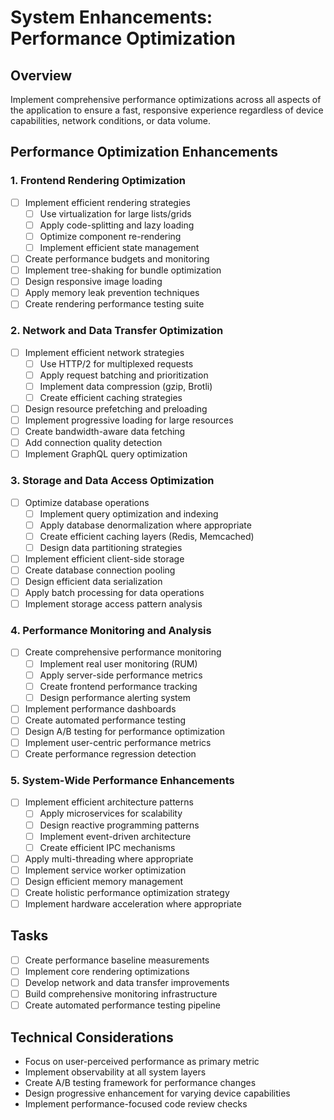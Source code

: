 # System Enhancements: Performance Optimization

## Overview

Implement comprehensive performance optimizations across all aspects of the application to ensure a fast, responsive experience regardless of device capabilities, network conditions, or data volume.

## Performance Optimization Enhancements

### 1. Frontend Rendering Optimization

- [ ] Implement efficient rendering strategies
  - [ ] Use virtualization for large lists/grids
  - [ ] Apply code-splitting and lazy loading
  - [ ] Optimize component re-rendering
  - [ ] Implement efficient state management
- [ ] Create performance budgets and monitoring
- [ ] Implement tree-shaking for bundle optimization
- [ ] Design responsive image loading
- [ ] Apply memory leak prevention techniques
- [ ] Create rendering performance testing suite

### 2. Network and Data Transfer Optimization

- [ ] Implement efficient network strategies
  - [ ] Use HTTP/2 for multiplexed requests
  - [ ] Apply request batching and prioritization
  - [ ] Implement data compression (gzip, Brotli)
  - [ ] Create efficient caching strategies
- [ ] Design resource prefetching and preloading
- [ ] Implement progressive loading for large resources
- [ ] Create bandwidth-aware data fetching
- [ ] Add connection quality detection
- [ ] Implement GraphQL query optimization

### 3. Storage and Data Access Optimization

- [ ] Optimize database operations
  - [ ] Implement query optimization and indexing
  - [ ] Apply database denormalization where appropriate
  - [ ] Create efficient caching layers (Redis, Memcached)
  - [ ] Design data partitioning strategies
- [ ] Implement efficient client-side storage
- [ ] Create database connection pooling
- [ ] Design efficient data serialization
- [ ] Apply batch processing for data operations
- [ ] Implement storage access pattern analysis

### 4. Performance Monitoring and Analysis

- [ ] Create comprehensive performance monitoring
  - [ ] Implement real user monitoring (RUM)
  - [ ] Apply server-side performance metrics
  - [ ] Create frontend performance tracking
  - [ ] Design performance alerting system
- [ ] Implement performance dashboards
- [ ] Create automated performance testing
- [ ] Design A/B testing for performance optimization
- [ ] Implement user-centric performance metrics
- [ ] Create performance regression detection

### 5. System-Wide Performance Enhancements

- [ ] Implement efficient architecture patterns
  - [ ] Apply microservices for scalability
  - [ ] Design reactive programming patterns
  - [ ] Implement event-driven architecture
  - [ ] Create efficient IPC mechanisms
- [ ] Apply multi-threading where appropriate
- [ ] Implement service worker optimization
- [ ] Design efficient memory management
- [ ] Create holistic performance optimization strategy
- [ ] Implement hardware acceleration where appropriate

## Tasks

- [ ] Create performance baseline measurements
- [ ] Implement core rendering optimizations
- [ ] Develop network and data transfer improvements
- [ ] Build comprehensive monitoring infrastructure
- [ ] Create automated performance testing pipeline

## Technical Considerations

- Focus on user-perceived performance as primary metric
- Implement observability at all system layers
- Create A/B testing framework for performance changes
- Design progressive enhancement for varying device capabilities
- Implement performance-focused code review checks 